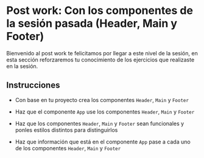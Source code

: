 # Post work: Con los componentes de la sesión pasada (Header, Main y Footer)


Bienvenido al post work te felicitamos por llegar a este nivel de la sesión, en
esta sección reforzaremos tu conocimiento de los ejercicios que realizaste en la
sesión.

## Instrucciones

- Con base en tu proyecto crea los componentes `Header`, `Main` y `Footer`

- Haz que el componente `App` use los componentes `Header`, `Main` y `Footer`

- Haz que los componentes `Header`, `Main` y `Footer` sean funcionales y ponles
  estilos distintos para distinguirlos

- Haz que información que está en el componente `App` pase a cada uno de los
  componentes `Header`, `Main` y `Footer`

